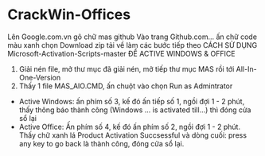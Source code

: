 # CrackWin-Offices

Lên
Google.com.vn gõ chữ mas github Vào trang Github.com... ấn chữ code màu xanh chọn Download zip tải về làm các bước tiếp theo
CÁCH SỬ DỤNG Microsoft-Activation-Scripts-master ĐỂ ACTIVE WINDOWS & OFFICE
1. Giải nén file, mở thư mục đã giải nén, mở tiếp thư mục MAS rồi tới All-In- One-Version
2. Thấy 1 file MAS_AIO.CMD, ấn chuột vào chọn Run as Admintrator
- Active Windows: ấn phím số 3, kế đó ấn tiếp số 1, ngồi đợi 1 - 2 phút, thấy thông báo thành công (Windows ... is activated till...) thì đóng cửa sổ lại
- Active Office: Ấn phím số 4, kế đó ấn phím số 2, ngồi đợi 1 - 2 phút. Thấy chữ xanh lá Product Activation Succsessful và dòng cuối: press any key to go back là thành công, đóng cửa sổ lại.

